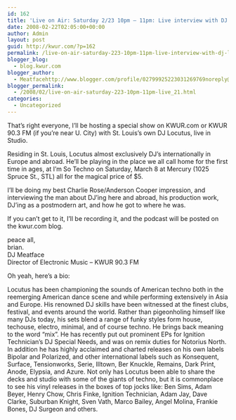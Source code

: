 ```yaml
---
id: 162
title: 'Live on Air: Saturday 2/23 10pm – 11pm: Live interview with DJ Locutus'
date: 2008-02-22T02:05:00+00:00
author: Admin
layout: post
guid: http://kwur.com/?p=162
permalink: /live-on-air-saturday-223-10pm-11pm-live-interview-with-dj-locutus/
blogger_blog:
  - blog.kwur.com
blogger_author:
  - Meatfacehttp://www.blogger.com/profile/02799925223031269769noreply@blogger.com
blogger_permalink:
  - /2008/02/live-on-air-saturday-223-10pm-11pm-live_21.html
categories:
  - Uncategorized
---
```

<div class="pf-content">
  <p>
    That’s right everyone, I’ll be hosting a special show on KWUR.com or KWUR 90.3 FM (if you’re near U. City) with St. Louis’s own DJ Locutus, live in Studio.
  </p>
  
  <p>
    Residing in St. Louis, Locutus almost exclusively DJ’s internationally in Europe and abroad. He’ll be playing in the place we all call home for the first time in ages, at I’m So Techno on Saturday, March 8 at Mercury (1025 Spruce St., STL) all for the magical price of $5.
  </p>
  
  <p>
    I’ll be doing my best Charlie Rose/Anderson Cooper impression, and interviewing the man about DJ’ing here and abroad, his production work, DJ’ing as a postmodern art, and how he got to where he was.
  </p>
  
  <p>
    If you can’t get to it, I’ll be recording it, and the podcast will be posted on the kwur.com blog.
  </p>
  
  <p>
    peace all, <br />brian.<br />DJ Meatface<br />Director of Electronic Music – KWUR 90.3 FM
  </p>
  
  <p>
    Oh yeah, here’s a bio:
  </p>
  
  <p>
    Locutus has been championing the sounds of American techno both in the reemerging American dance scene and while performing extensively in Asia and Europe. His renowned DJ skills have been witnessed at the finest clubs, festival, and events around the world. Rather than pigeonholing himself like many DJs today, his sets blend a range of funky styles form house, techouse, electro, minimal, and of course techno. He brings back meaning to the word “mix”. He has recently put out prominent EPs for Ignition Technician’s DJ Special Needs, and was on remix duties for Notorius North. In addition he has highly acclaimed and charted releases on his own labels Bipolar and Polarized, and other international labels such as Konsequent, Surface, Tensionworks, Serie, Illtown, Ber Knuckle, Remains, Dark Print, Anode, Elypsia, and Azure. Not only has Locutus been able to share the decks and studio with some of the giants of techno, but it is commonplace to see his vinyl releases in the boxes of top jocks like: Ben Sims, Adam Beyer, Henry Chow, Chris Finke, Ignition Technician, Adam Jay, Dave Clarke, Suburban Knight, Sven Vath, Marco Bailey, Angel Molina, Frankie Bones, DJ Surgeon and others.
  </p>
</div>